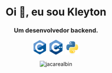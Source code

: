 <h1 align="center">Oi 🖖, eu sou Kleyton</h1>
<h3 align="center">Um desenvolvedor backend.</h3>
<p align="center">
  <img src="https://raw.githubusercontent.com/devicons/devicon/master/icons/c/c-original.svg" alt="c" width="40" height="40"/>
  <img src="https://raw.githubusercontent.com/devicons/devicon/master/icons/cplusplus/cplusplus-original.svg" alt="cplusplus" width="40" height="40"/>
  <img src="https://raw.githubusercontent.com/devicons/devicon/master/icons/python/python-original.svg" alt="python" width="40" height="40"/>
</p>
<p align="center">
  <img src="https://github-readme-stats.vercel.app/api?username=jacarealbin&show_icons=true&locale=en" alt="jacarealbin" />
</p>
